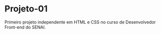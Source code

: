 # Projeto-01
Primeiro projeto  independente em HTML e CSS no curso de Desenvolvedor Front-end do SENAI.
